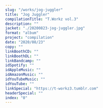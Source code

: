 ```yaml
---
slug: "/works/jog-juggler"
title: "Jog Juggler"
compilationTitle: "T.Workz vol.3"
description: ""
jacket: "./20200823-jog-juggler.jpg"
format: "album"
project: "compilation"
date: "2020/08/23"
copy: ""
linkBoothCD: ""
linkBoothDL: ""
linkBandcamp: ""
idSpotify: ""
idAppleMusic: ""
idAmazonMusic: ""
idYouTubeMusic: ""
idYouTube: ""
linkSpecial: "https://t-workz3.tumblr.com"
headerSpecial: ""
index: "0"
---
```

